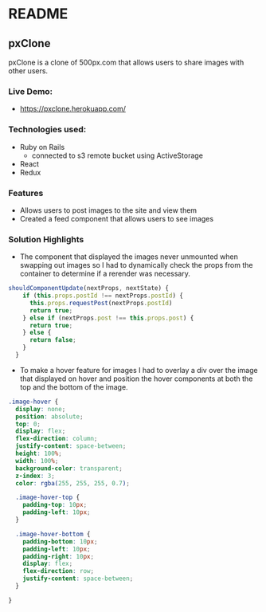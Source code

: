 # README

## pxClone

pxClone is a clone of 500px.com that allows users to share images with other users.

### Live Demo: 
  * https://pxclone.herokuapp.com/

### Technologies used:
* Ruby on Rails
  * connected to s3 remote bucket using ActiveStorage
* React 
* Redux

### Features

* Allows users to post images to the site and view them
* Created a feed component that allows users to see images

### Solution Highlights

* The component that displayed the images never unmounted when swapping out images so I had to dynamically check the props from the container to determine if a rerender was necessary.

```js
shouldComponentUpdate(nextProps, nextState) {
    if (this.props.postId !== nextProps.postId) {
      this.props.requestPost(nextProps.postId)
      return true;
    } else if (nextProps.post !== this.props.post) {
      return true;
    } else {
      return false;
    }
  }
  ```

  * To make a hover feature for images I had to overlay a div over the image that displayed on hover and position the hover components at both the top and the bottom of the image.

  ```scss
  .image-hover {
    display: none;
    position: absolute;
    top: 0;
    display: flex;
    flex-direction: column;
    justify-content: space-between;
    height: 100%;
    width: 100%;
    background-color: transparent;
    z-index: 3;
    color: rgba(255, 255, 255, 0.7);

    .image-hover-top {
      padding-top: 10px;
      padding-left: 10px;
    }

    .image-hover-bottom {
      padding-bottom: 10px;
      padding-left: 10px;
      padding-right: 10px;
      display: flex;
      flex-direction: row;
      justify-content: space-between;
    }

}
```
